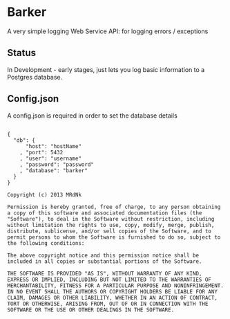 Barker
======

A very simple logging Web Service API: for logging errors / exceptions

Status
------

In Development - early stages, just lets you log basic information to a Postgres database.

Config.json
-----------

A config.json is required in order to set the database details

```node

{
  "db": {
      "host": "hostName"
    , "port": 5432
    , "user": "username"
    , "password": "password"
    , "database": "barker"
  }
}

```

```text
Copyright (c) 2013 MRdNk

Permission is hereby granted, free of charge, to any person obtaining a copy of this software and associated documentation files (the "Software"), to deal in the Software without restriction, including without limitation the rights to use, copy, modify, merge, publish, distribute, sublicense, and/or sell copies of the Software, and to permit persons to whom the Software is furnished to do so, subject to the following conditions:

The above copyright notice and this permission notice shall be included in all copies or substantial portions of the Software.

THE SOFTWARE IS PROVIDED "AS IS", WITHOUT WARRANTY OF ANY KIND, EXPRESS OR IMPLIED, INCLUDING BUT NOT LIMITED TO THE WARRANTIES OF MERCHANTABILITY, FITNESS FOR A PARTICULAR PURPOSE AND NONINFRINGEMENT. IN NO EVENT SHALL THE AUTHORS OR COPYRIGHT HOLDERS BE LIABLE FOR ANY CLAIM, DAMAGES OR OTHER LIABILITY, WHETHER IN AN ACTION OF CONTRACT, TORT OR OTHERWISE, ARISING FROM, OUT OF OR IN CONNECTION WITH THE SOFTWARE OR THE USE OR OTHER DEALINGS IN THE SOFTWARE.
```